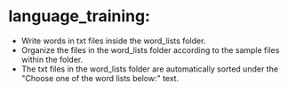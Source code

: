 ﻿# language_training:

  - Write words in txt files inside the word_lists folder.
  - Organize the files in the word_lists folder according to the sample files within the folder.
  - The txt files in the word_lists folder are automatically sorted under the "Choose one of the word lists below:" text.

